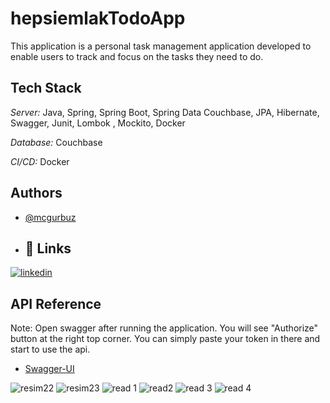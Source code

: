 # hepsiemlakTodoApp

This application is a personal task management application developed to enable users to track and focus on the tasks they need to do.

## Tech Stack

*Server:* Java, Spring, Spring Boot, Spring Data Couchbase, JPA, Hibernate, Swagger, Junit, Lombok , Mockito, Docker

*Database:* Couchbase

*CI/CD:* Docker


## Authors

- [@mcgurbuz](https://www.github.com/mcgurbuz)

- ## 🔗 Links
[![linkedin](https://img.shields.io/badge/linkedin-0A66C2?style=for-the-badge&logo=linkedin&logoColor=white)](https://tr.linkedin.com/in/mcgurbuz)


## API Reference

Note: Open swagger after running the application. You will see "Authorize" button at the right top corner. You can simply paste your token in there and start to use the api. 

- [Swagger-UI](http://localhost:8080/swagger-ui.html)

![resim22](https://github.com/user-attachments/assets/7a94d086-3481-4e4a-8606-3382b28d9184)
![resim23](https://github.com/user-attachments/assets/922fbef5-55db-4b90-8e09-34ea0e2417e9)
![read 1](https://github.com/user-attachments/assets/aedd592e-9d28-47cb-b4a8-ed2b38e8d857)
![read2](https://github.com/user-attachments/assets/38484bd9-ebe4-4a27-ad57-8d13974aa257)
![read 3](https://github.com/user-attachments/assets/f7422117-b5d5-4cea-9e74-a43865a1356f)
![read 4](https://github.com/user-attachments/assets/3b43922c-cc40-4553-af58-109833510365)

